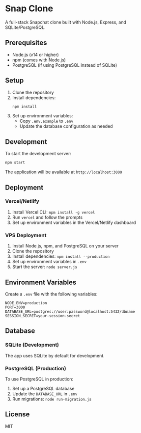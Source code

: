 # Snap Clone

A full-stack Snapchat clone built with Node.js, Express, and SQLite/PostgreSQL.

## Prerequisites

- Node.js (v14 or higher)
- npm (comes with Node.js)
- PostgreSQL (if using PostgreSQL instead of SQLite)

## Setup

1. Clone the repository
2. Install dependencies:
   ```bash
   npm install
   ```
3. Set up environment variables:
   - Copy `.env.example` to `.env`
   - Update the database configuration as needed

## Development

To start the development server:
```bash
npm start
```

The application will be available at `http://localhost:3000`

## Deployment

### Vercel/Netlify

1. Install Vercel CLI: `npm install -g vercel`
2. Run `vercel` and follow the prompts
3. Set up environment variables in the Vercel/Netlify dashboard

### VPS Deployment

1. Install Node.js, npm, and PostgreSQL on your server
2. Clone the repository
3. Install dependencies: `npm install --production`
4. Set up environment variables in `.env`
5. Start the server: `node server.js`

## Environment Variables

Create a `.env` file with the following variables:

```
NODE_ENV=production
PORT=3000
DATABASE_URL=postgres://user:password@localhost:5432/dbname
SESSION_SECRET=your-session-secret
```

## Database

### SQLite (Development)
The app uses SQLite by default for development.

### PostgreSQL (Production)
To use PostgreSQL in production:
1. Set up a PostgreSQL database
2. Update the `DATABASE_URL` in `.env`
3. Run migrations: `node run-migration.js`

## License

MIT
